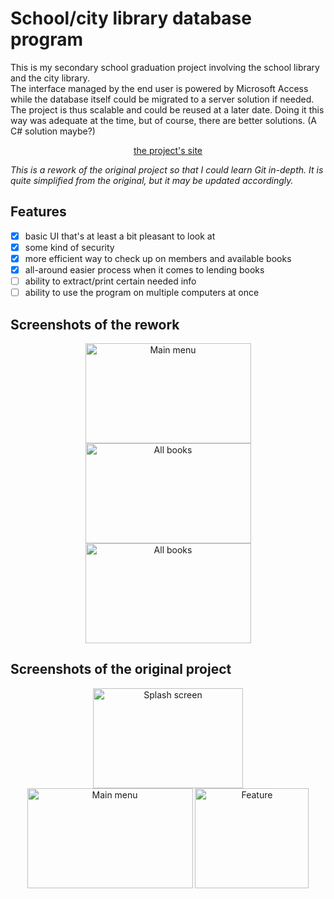 # School/city library database program

This is my secondary school graduation project involving the school library and the city library.  
The interface managed by the end user is powered by Microsoft Access while the database itself could be migrated to a server solution if needed. The project is thus scalable and could be reused at a later date. Doing it this way was adequate at the time, but of course, there are better solutions. (A C# solution maybe?)  
<div align="center">

[the project's site](https://matijakljajic.github.io/skolskabiblioteka/)

</div>

*This is a rework of the original project so that I could learn Git in-depth. It is quite simplified from the original, but it may be updated accordingly.*

## Features

- [x] basic UI that's at least a bit pleasant to look at
- [x] some kind of security
- [x] more efficient way to check up on members and available books
- [x] all-around easier process when it comes to lending books
- [ ] ability to extract/print certain needed info
- [ ] ability to use the program on multiple computers at once

## Screenshots of the rework

<p align="center"><img src="https://i.ibb.co/58srS2X/mainmenu.jpg" width="265" height="160" alt="Main menu">  <img src="https://i.ibb.co/3Td0924/allbooks.jpg" width="265" height="160" alt="All books">  <img src="https://i.ibb.co/Y8Ct4JK/moreinfo.jpg" width="265" height="160" alt="All books"></p>

## Screenshots of the original project

<p align="center"><img src="https://i.ibb.co/CJgPgdV/baza-fe.png" width="240" height="160" alt="Splash screen">  <img src="https://i.ibb.co/rthqGfv/Pomo-img2.png" width="265" height="160" alt="Main menu">  <img src="https://i.ibb.co/x6zKX5c/Pomo-img3.png" width="182" height="160" alt="Feature"></p>
